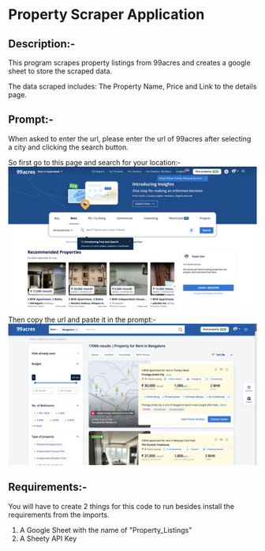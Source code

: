 # Property Scraper Application

## Description:-
This program scrapes property listings from 99acres and creates a google sheet to store the scraped data.

The data scraped includes: The Property Name, Price and Link to the details page.

## Prompt:-
When asked to enter the url, please enter the url of 99acres after selecting a city and clicking the search button.

So first go to this page and search for your location:-
![alt text](https://github.com/missing-identity/propertyListingsScrapper/blob/main/media/99acres.png?raw=true)

Then copy the url and paste it in the prompt:-
![alt text](https://github.com/missing-identity/propertyListingsScrapper/blob/main/media/99acres_location_search.png?raw=true)

## Requirements:-
You will have to create 2 things for this code to run besides install the requirements from the imports.
1) A Google Sheet with the name of "Property_Listings"
2) A Sheety API Key
